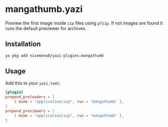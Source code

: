 # mangathumb.yazi
Preview the first image inside `zip` files using `p7zip`. If not images are found it runs the default previewer for archives.

## Installation
```sh
ya pkg add nisemono0/yazi-plugins:mangathumb
```

## Usage
Add this to your `yazi.toml`:
```toml
[plugin]
prepend_preloaders = [
    { mime = "application/zip", run = "mangathumb" },
]
prepend_previewers = [
    { mime = "application/zip", run = "mangathumb" },
]
```
